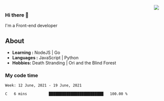 <img align='right' src="https://github-readme-stats.vercel.app/api?username=strugglebak&show_icons=true">

### Hi there 👋

I'm a Front-end developer

## About

-  **Learning :** NodeJS | Go
-  **Languages :** JavaScript | Python
-  **Hobbies:** Death Stranding | Ori and the Blind Forest

### My code time

<!--START_SECTION:waka-->
```text
Week: 12 June, 2021 - 19 June, 2021

C   6 mins          █████████████████████████   100.00 % 
```
<!--END_SECTION:waka-->
